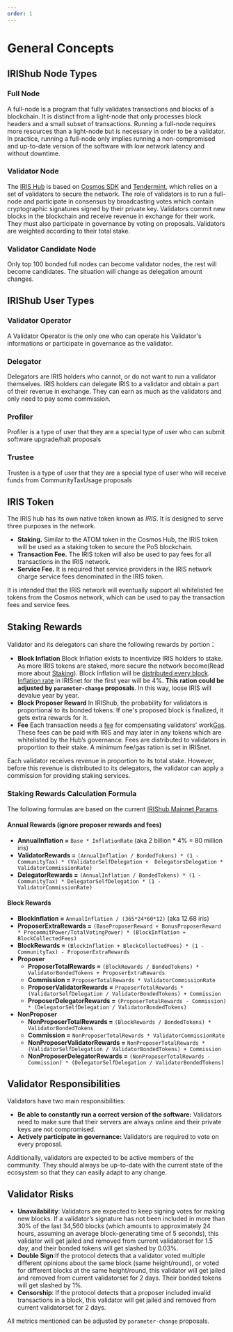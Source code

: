 ```yaml
---
order: 1
---
```


# General Concepts

## IRIShub Node Types

### Full Node

A full-node is a program that fully validates transactions and blocks of a blockchain. It is distinct from a light-node that only processes block headers and a small subset of transactions. Running a full-node requires more resources than a light-node but is necessary in order to be a validator. In practice, running a full-node only implies running a non-compromised and up-to-date version of the software with low network latency and without downtime.

### Validator Node

The [IRIS Hub](../get-started/intro.md#iris-hub) is based on [Cosmos SDK](https://cosmos.network/docs/intro/) and [Tendermint](https://tendermint.com/docs/introduction/what-is-tendermint.html), which relies on a set of validators to secure the network. The role of validators is to run a full-node and participate in consensus by broadcasting votes which contain cryptographic signatures signed by their private key. Validators commit new blocks in the blockchain and receive revenue in exchange for their work. They must also participate in governance by voting on proposals. Validators are weighted according to their total stake.

### Validator Candidate Node

Only top 100 bonded full nodes can become validator nodes, the rest will become candidates. The situation will change as delegation amount changes.

## IRIShub User Types

### Validator Operator

A Validator Operator is the only one who can operate his Validator's informations or participate in governance as the validator.

### Delegator

Delegators are IRIS holders who cannot, or do not want to run a validator themselves. IRIS holders can delegate IRIS to a validator and obtain a part of their revenue in exchange. They can earn as much as the validators and only need to pay some commission.

### Profiler

Profiler is a type of user that they are a special type of user who can submit software upgrade/halt proposals

### Trustee

Trustee is a type of user that  they are a special type of user who will receive funds from CommunityTaxUsage proposals

## IRIS Token

The IRIS hub has its own native token known as *IRIS*.  It is designed to serve three purposes in the network.

- **Staking.** Similar to the ATOM token in the Cosmos Hub, the IRIS token will be used as a staking token to secure the PoS blockchain.
- **Transaction Fee.** The IRIS token will also be used to pay fees for all transactions in the IRIS network.
- **Service Fee.** It is required that service providers in the IRIS network charge service fees denominated in the IRIS token.

It is intended that the IRIS network will eventually support all whitelisted fee tokens from the Cosmos network, which can be used to pay the transaction fees and service fees.

## Staking Rewards

Validator and its delegators can share the following rewards by portion：

- **Block Inflation**
  Block Inflation exists to incentivize IRIS holders to stake. As more IRIS tokens are staked, more secure the network become(Read more about [Staking](../features/stake.md)).
  Block Inflation will be [distributed every block](../features/mint.md). [Inflation rate](../features/mint.md) in IRISnet for the first year will be 4%.  **This ration could be adjusted by `parameter-change` proposals**.
  In this way, loose IRIS will devalue year by year.
- **Block Proposer Reward**
  In IRIShub, the probability for validators is proportional to its bonded tokens. If one's proposed block is finalized, it gets extra rewards for it.  
- **Fee**
  Each transaction needs a [fee](fee.md#fee) for compensating validators' work[Gas](fee.md#gas). These fees can be paid with IRIS and may later in any tokens which are whitelisted by the Hub’s governance. Fees are distributed to validators in proportion to their stake. A minimum fee/gas ration is set in IRISnet.

Each validator receives revenue in proportion to its total stake. However, before this revenue is distributed to its delegators, the validator can apply a commission for providing staking services.

### Staking Rewards Calculation Formula

The following formulas are based on the current [IRIShub Mainnet Params](gov-params.md).

#### Annual Rewards (ignore proposer rewards and fees)

- **AnnualInflation =** `Base * InflationRate` (aka 2 billion * 4% = 80 million iris)
- **ValidatorRewards =** `(AnnualInflation / BondedTokens) * (1 - CommunityTax) * (ValidatorSelfDelegation +  DelegatorsDelegation * ValidatorCommissionRate)`
- **DelegatorRewards =** `(AnnualInflation / BondedTokens) * (1 - CommunityTax) * DelegatorSelfDelegation * (1 - ValidatorCommissionRate)`

#### Block Rewards

- **BlockInflation =** `AnnualInflation / (365*24*60*12)` (aka 12.68 iris)
- **ProposerExtraRewards =** `(BaseProposerReward + BonusProposerReward * PrecommitPower/TotalVotingPower) * (BlockInflation + BlockCollectedFees)`
- **BlockRewards =** `(BlockInflation + BlockCollectedFees) * (1 - CommunityTax) - ProposerExtraRewards`
- **Proposer**
  - **ProposerTotalRewards =** `(BlockRewards / BondedTokens) * ValidatorBondedTokens + ProposerExtraRewards`
  - **Commission =** `ProposerTotalRewards * ValidatorCommissionRate`
  - **ProposerValidatorRewards =** `ProposerTotalRewards * (ValidatorSelfDelegation / ValidatorBondedTokens) + Commission`
  - **ProposerDelegatorRewards =** `(ProposerTotalRewards - Commission) * (DelegatorSelfDelegation / ValidatorBondedTokens)`
- **NonProposer**
  - **NonProposerTotalRewards =** `(BlockRewards / BondedTokens) * ValidatorBondedTokens`
  - **Commission =** `NonProposerTotalRewards * ValidatorCommissionRate`
  - **NonProposerValidatorRewards =** `NonProposerTotalRewards * (ValidatorSelfDelegation / ValidatorBondedTokens) + Commission`
  - **NonProposerDelegatorRewards =** `(NonProposerTotalRewards - Commission) * (DelegatorSelfDelegation / ValidatorBondedTokens)`

## Validator Responsibilities

Validators have two main responsibilities:

- **Be able to constantly run a correct version of the software:** Validators need to make sure that their servers are always online and their private keys are not compromised.
- **Actively participate in governance:** Validators are required to vote on every proposal.

Additionally, validators are expected to be active members of the community. They should always be up-to-date with the current state of the ecosystem so that they can easily adapt to any change.

## Validator Risks

- **Unavailability**: Validators are expected to keep signing votes for making new blocks. If a validator’s signature has not been included in more than 30% of the last 34,560 blocks (which amounts to approximately 24 hours, assuming an average block-generating time of 5 seconds), this validator will get jailed and removed from current validatorset for 1.5 day, and their bonded tokens will get slashed by 0.03%.
- **Double Sign**:If the protocol detects that a validator voted multiple different opinions about the same block (same height/round), or voted for different blocks at the same height/round, this validator will get jailed and removed from current validatorset for 2 days. Their bonded tokens will get slashed by 1%.
- **Censorship**: If the protocol detects that a proposer included invalid transactions in a block, this validator will get jailed and removed from current validatorset for 2 days.

All metrics mentioned can be adjusted by `parameter-change` proposals.
